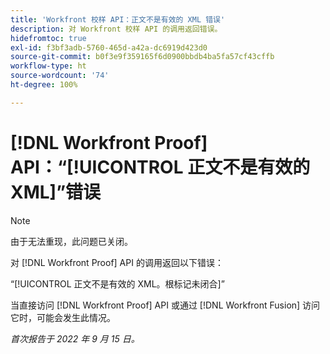 ```yaml
---
title: 'Workfront 校样 API：正文不是有效的 XML 错误'
description: 对 Workfront 校样 API 的调用返回错误。
hidefromtoc: true
exl-id: f3bf3adb-5760-465d-a42a-dc6919d423d0
source-git-commit: b0f3e9f359165f6d0900bbdb4ba5fa57cf43cffb
workflow-type: ht
source-wordcount: '74'
ht-degree: 100%

---
```


# [!DNL Workfront Proof] API：“[!UICONTROL 正文不是有效的 XML]”错误

<!--On WFP and WFF TOCs-->

>[!NOTE]
>
>由于无法重现，此问题已关闭。

对 [!DNL Workfront Proof] API 的调用返回以下错误：

“[!UICONTROL 正文不是有效的 XML。根标记未闭合]”

当直接访问 [!DNL Workfront Proof] API 或通过 [!DNL Workfront Fusion] 访问它时，可能会发生此情况。

_首次报告于 2022 年 9 月 15 日。_
